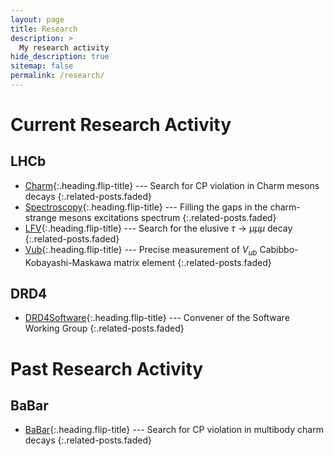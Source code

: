 ```yaml
---
layout: page
title: Research
description: >
  My research activity
hide_description: true
sitemap: false
permalink: /research/
---
```


# Current Research Activity

## LHCb
* [Charm]{:.heading.flip-title} --- Search for CP violation in Charm mesons decays
{:.related-posts.faded}
* [Spectroscopy]{:.heading.flip-title} --- Filling the gaps in the charm-strange mesons excitations spectrum
{:.related-posts.faded}
* [LFV]{:.heading.flip-title} --- Search for the elusive $\tau\to\mu\mu\mu$ decay
{:.related-posts.faded}
* [Vub]{:.heading.flip-title} --- Precise measurement of $V_{ub}$ Cabibbo-Kobayashi-Maskawa matrix element
{:.related-posts.faded}

## DRD4
* [DRD4Software]{:.heading.flip-title} --- Convener of the Software Working Group
{:.related-posts.faded}

# Past Research Activity

## BaBar
* [BaBar]{:.heading.flip-title} --- Search for CP violation in multibody charm decays
{:.related-posts.faded}

[Charm]: Charm.md
[Spectroscopy]: Spectroscopy.md
[LFV]: LFV.md
[Vub]: Vub.md
[DRD4Software]: DRD4Software.md
[BaBar]: BaBar.md